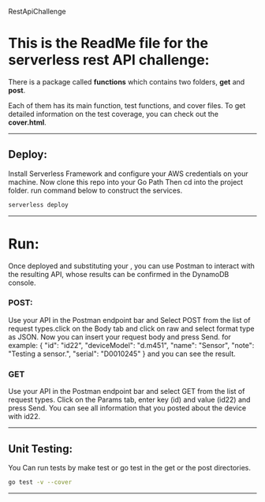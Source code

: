 RestApiChallenge
# This is the ReadMe file for the serverless rest API challenge:
There is a package called **functions** which contains two folders, **get** and **post**. 

Each of them has its main function, test functions, and cover files. To get detailed information on the test coverage, you can check out the **cover.html**.

---
## Deploy:
Install Serverless Framework and configure your AWS credentials on your machine. Now clone this repo into your Go Path Then cd into the project folder.
run command below to construct the services.

```bash
serverless deploy
```
---

# Run:
Once deployed and substituting your <API URL>, you can use Postman to interact with the resulting API, whose results can be confirmed in the DynamoDB console. 


### POST:
Use your API <API URL> in the Postman endpoint bar and Select POST from the list of request types.click on the Body tab and click on raw and select format type as JSON. Now you can insert your request body and press Send.
for example:
 {
  "id": "id22",
  "deviceModel": "d.m451",
  "name": "Sensor",
  "note": "Testing a sensor.",
  "serial": "D0010245"
 }
and you can see the result.

### GET
Use your API <API URL> in the Postman endpoint bar and select GET from the list of request types. Click on the Params tab, enter key (id) and value (id22) and press Send. You can see all information that you posted about the device with id22.

---
## Unit Testing:
You Can run tests by make test or go test in the get or the post directories.

```bash
go test -v --cover
```
---
